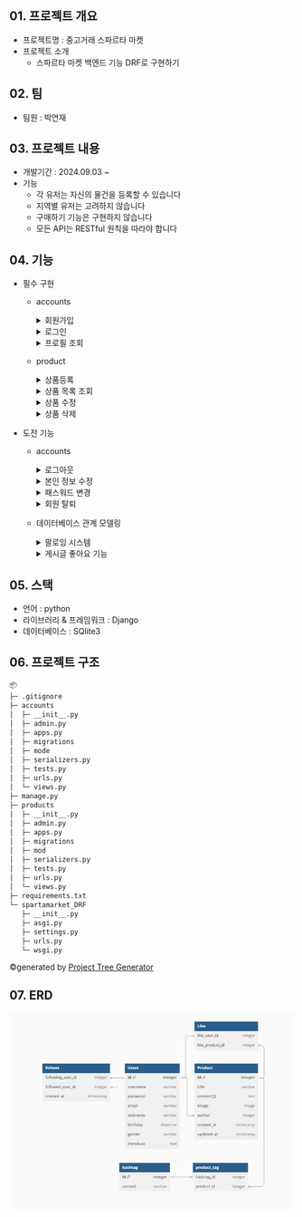 

## 01. 프로젝트 개요
- 프로젝트명 : 중고거래 스파르타 마켓
- 프로젝트 소개
  - 스파르타 마켓 백엔드 기능 DRF로 구현하기
 
## 02. 팀
- 팀원 : 박연재

## 03. 프로젝트 내용
- 개발기간 : 2024.09.03 ~
- 기능
  - 각 유저는 자신의 물건을 등록할 수 있습니다
  - 지역별 유저는 고려하지 않습니다
  - 구매하기 기능은 구현하지 않습니다
  - 모든 API는 RESTful 원칙을 따라야 합니다

## 04. 기능
- 필수 구현
  - accounts
    <details>
      <summary>회원가입</summary>
      <div markdown="1">
        
    ![image](./spartamarket-readme-img/signup.png)
        
      </div>
      </details>
    
      <details>
      <summary>로그인</summary>
      <div markdown="1">
        
    ![image](./spartamarket-readme-img/login.png)
        
      </div>
      </details>
    
      <details>
      <summary>프로필 조회</summary>
      <div markdown="1">
    
      로그인 됐을때 프로필 조회
    
    ![image](./spartamarket-readme-img/profile-auth-ok.png)

      로그인 안 됐을때 프로필 조회
  
    ![image](./spartamarket-readme-img/profile-not-auth.png)
        
      </div>
      </details>
    
  - product

    <details>
      <summary>상품등록</summary>
      <div markdown="1">

      ![image](./spartamarket-readme-img/products-create.png)

      </div>
      </details>

      <details>
      <summary>상품 목록 조회</summary>
      <div markdown="1">

      상품 목록 조회 (유효한 페이지)

      ![image](./spartamarket-readme-img/products-get.png)

      상품 목록 조회 (유효하지 않은 페이지)

      ![image](./spartamarket-readme-img/products-not-exist.png)

      </div>
      </details>
    
      <details>
      <summary>상품 수정</summary>
      <div markdown="1">

      ![image](./spartamarket-readme-img/product-edit.png)

      </div>
      </details>
  
      <details>
      <summary>상품 삭제</summary>
      <div markdown="1">

      상품 삭제 (유효한 사용자)

      ![image](./spartamarket-readme-img/products-delete.png)

      상품 삭제 불가 (유효하지 않은 사용자)

      ![image](./spartamarket-readme-img/products-cannot-delete.png)

      </div>
      </details>
  
    
- 도전 기능
  - accounts
    
    <details>
      <summary>로그아웃</summary>
      <div markdown="1">
    
      ![image](./spartamarket-readme-img/accounts-logout.png)
    
      </div>
      </details>
    
      <details>
      <summary>본인 정보 수정</summary>
      <div markdown="1">
   
      ![image](./spartamarket-readme-img/profile-edit.png)
 
      </div>
      </details>
    
      <details>
      <summary>패스워드 변경</summary>
      <div markdown="1">
    [//]: # (      ![image]&#40;./spartamarket-readme-img/products-delete.png&#41;)
      </div>
      </details>
    
      <details>
      <summary>회원 탈퇴</summary>
      <div markdown="1">
    
      상품 삭제 (유효한 사용자)
[//]: # (      ![image]&#40;./spartamarket-readme-img/products-delete.png&#41;)
      상품 삭제 불가 (유효하지 않은 사용자)
[//]: # (      ![image]&#40;./spartamarket-readme-img/products-cannot-delete.png&#41;)
      </div>
      </details>
  
  - 데이터베이스 관계 모델링
    <details>
        <summary>팔로잉 시스템</summary>
        <div markdown="1">
    
    팔로우하기
    
      ![image](./spartamarket-readme-img/accounts-follow.png)

    팔로우 확인

      ![image](./spartamarket-readme-img/accounts-followinguser.png)

      </div>
      </details>
    
    <details>
        <summary>게시글 좋아요 기능</summary>
        <div markdown="1">
    
    좋아요
    
      ![image](./spartamarket-readme-img/products-like.png)

    좋아요 확인

      ![image](./spartamarket-readme-img/products-likeuser.png)

      </div>
      </details>
  

## 05. 스택
- 언어 : python
- 라이브러리 & 프레임워크 : Django
- 데이터베이스 : SQlite3

## 06. 프로젝트 구조
```
📦 
├─ .gitignore
├─ accounts
│  ├─ __init__.py
│  ├─ admin.py
│  ├─ apps.py
│  ├─ migrations
│  ├─ mode
│  ├─ serializers.py
│  ├─ tests.py
│  ├─ urls.py
│  └─ views.py
├─ manage.py
├─ products
│  ├─ __init__.py
│  ├─ admin.py
│  ├─ apps.py
│  ├─ migrations
│  ├─ mod
│  ├─ serializers.py
│  ├─ tests.py
│  ├─ urls.py
│  └─ views.py
├─ requirements.txt
└─ spartamarket_DRF
   ├─ __init__.py
   ├─ asgi.py
   ├─ settings.py
   ├─ urls.py
   └─ wsgi.py
```
©generated by [Project Tree Generator](https://woochanleee.github.io/project-tree-generator)

## 07. ERD

![image](./spartamarket-readme-img/ERD.png)


